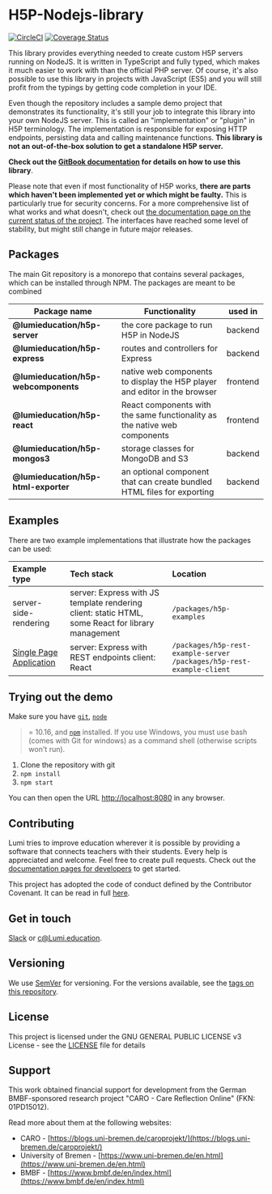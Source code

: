 # H5P-Nodejs-library

[![CircleCI](https://circleci.com/gh/Lumieducation/H5P-Nodejs-library/tree/master.svg?style=svg)](https://circleci.com/gh/Lumieducation/H5P-Nodejs-library/tree/master) [![Coverage Status](https://coveralls.io/repos/github/Lumieducation/H5P-Nodejs-library/badge.svg?branch=master)](https://coveralls.io/github/Lumieducation/H5P-Nodejs-library?branch=master)

This library provides everything needed to create custom H5P servers running on
NodeJS. It is written in TypeScript and fully typed, which makes it much easier
to work with than the official PHP server. Of course, it's also possible to use
this library in projects with JavaScript (ES5) and you will still profit from
the typings by getting code completion in your IDE.

Even though the repository includes a sample demo project that demonstrates its
functionality, it's still your job to integrate this library into your own
NodeJS server. This is called an "implementation" or "plugin" in H5P
terminology. The implementation is responsible for exposing HTTP endpoints,
persisting data and calling maintenance functions. **This library is not an
out-of-the-box solution to get a standalone H5P server.**

**Check out the [GitBook documentation](https://docs.lumi.education) for details
on how to use this library**.

Please note that even if most functionality of H5P works, **there are parts
which haven't been implemented yet or which might be faulty.** This is
particularly true for security concerns. For a more comprehensive list of what
works and what doesn't, check out [the documentation page on the current status
of the project](/docs/development/status.md). The interfaces have reached some
level of stability, but might still change in future major releases.

## Packages

The main Git repository is a monorepo that contains several packages, which can
be installed through NPM. The packages are meant to be combined 

| Package name                      | Functionality                                                             | used in  |
|-----------------------------------|---------------------------------------------------------------------------|----------|
| **@lumieducation/h5p-server**         | the core package to run H5P in NodeJS                                     | backend  |
| **@lumieducation/h5p-express**        | routes and controllers for Express                                        | backend  |
| **@lumieducation/h5p-webcomponents**  | native web components to display the H5P player and editor in the browser | frontend |
| **@lumieducation/h5p-react**          | React components with the same functionality as the native web components | frontend |
| **@lumieducation/h5p-mongos3**        | storage classes for MongoDB and S3                                        | backend  |
| **@lumieducation/h5p-html-exporter**  | an optional component that can create bundled HTML files for exporting    | backend  |

## Examples

There are two example implementations that illustrate how the packages can be
used:

| Example type | Tech stack | Location |
| :--- | :--- | :--- |
| server-side-rendering | server: Express with JS template rendering client: static HTML, some React for library management | `/packages/h5p-examples` |
| [Single Page Application](examples/rest/README.md) | server: Express with REST endpoints client: React | `/packages/h5p-rest-example-server` `/packages/h5p-rest-example-client` |

## Trying out the demo

Make sure you have [`git`](https://git-scm.com/), [`node`](https://nodejs.org/)
>= 10.16, and [`npm`](https://www.npmjs.com/get-npm) installed. If you use
Windows, you must use bash (comes with Git for windows) as a command shell
(otherwise scripts won't run).

1. Clone the repository with git
2. `npm install`
3. `npm start`

You can then open the URL [http://localhost:8080](http://localhost:8080) in any
browser.

## Contributing

Lumi tries to improve education wherever it is possible by providing a software
that connects teachers with their students. Every help is appreciated and
welcome. Feel free to create pull requests. Check out the [documentation pages
for developers](/docs/development/getting-started.md) to get started.

This project has adopted the code of conduct defined by the Contributor
Covenant. It can be read in full [here](/code-of-conduct.md).

## Get in touch

[Slack](https://join.slack.com/t/lumi-education/shared_invite/zt-3dcc4gpy-8XxjefFeUHEv89hCMkwmbw)
or [c@Lumi.education](mailto:c@lumi.education).

## Versioning

We use [SemVer](http://semver.org/) for versioning. For the versions available,
see the [tags on this repository](https://github.com/Lumieducation/Lumi/tags).

## License

This project is licensed under the GNU GENERAL PUBLIC LICENSE v3 License - see
the [LICENSE](/LICENSE) file for details

## Support

This work obtained financial support for development from the German
BMBF-sponsored research project "CARO - Care Reflection Online" (FKN:
01PD15012).

Read more about them at the following websites:

* CARO - [https://blogs.uni-bremen.de/caroprojekt/](https://blogs.uni-bremen.de/caroprojekt/)
* University of Bremen - [https://www.uni-bremen.de/en.html](https://www.uni-bremen.de/en.html)
* BMBF - [https://www.bmbf.de/en/index.html](https://www.bmbf.de/en/index.html)
